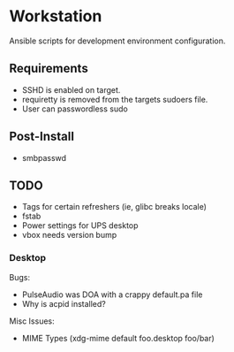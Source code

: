 Workstation
===========

Ansible scripts for development environment configuration.

## Requirements
* SSHD is enabled on target.
* requiretty is removed from the targets sudoers file.
* User can passwordless sudo

## Post-Install
* smbpasswd

## TODO
* Tags for certain refreshers (ie, glibc breaks locale)
* fstab
* Power settings for UPS desktop
* vbox needs version bump

### Desktop
Bugs:
* PulseAudio was DOA with a crappy default.pa file
* Why is acpid installed?

Misc Issues:
* MIME Types (xdg-mime default foo.desktop foo/bar)
